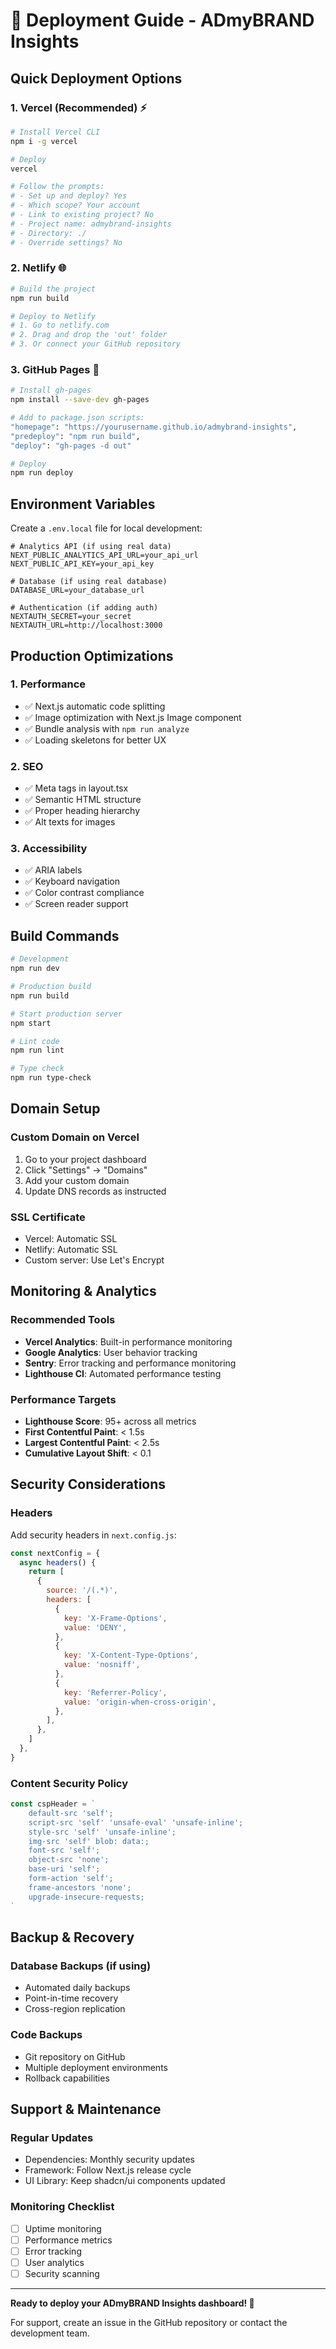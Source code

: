 # 🚀 Deployment Guide - ADmyBRAND Insights

## Quick Deployment Options

### 1. Vercel (Recommended) ⚡
```bash
# Install Vercel CLI
npm i -g vercel

# Deploy
vercel

# Follow the prompts:
# - Set up and deploy? Yes
# - Which scope? Your account
# - Link to existing project? No
# - Project name: admybrand-insights
# - Directory: ./
# - Override settings? No
```

### 2. Netlify 🌐
```bash
# Build the project
npm run build

# Deploy to Netlify
# 1. Go to netlify.com
# 2. Drag and drop the 'out' folder
# 3. Or connect your GitHub repository
```

### 3. GitHub Pages 📄
```bash
# Install gh-pages
npm install --save-dev gh-pages

# Add to package.json scripts:
"homepage": "https://yourusername.github.io/admybrand-insights",
"predeploy": "npm run build",
"deploy": "gh-pages -d out"

# Deploy
npm run deploy
```

## Environment Variables

Create a `.env.local` file for local development:
```env
# Analytics API (if using real data)
NEXT_PUBLIC_ANALYTICS_API_URL=your_api_url
NEXT_PUBLIC_API_KEY=your_api_key

# Database (if using real database)
DATABASE_URL=your_database_url

# Authentication (if adding auth)
NEXTAUTH_SECRET=your_secret
NEXTAUTH_URL=http://localhost:3000
```

## Production Optimizations

### 1. Performance
- ✅ Next.js automatic code splitting
- ✅ Image optimization with Next.js Image component
- ✅ Bundle analysis with `npm run analyze`
- ✅ Loading skeletons for better UX

### 2. SEO
- ✅ Meta tags in layout.tsx
- ✅ Semantic HTML structure
- ✅ Proper heading hierarchy
- ✅ Alt texts for images

### 3. Accessibility
- ✅ ARIA labels
- ✅ Keyboard navigation
- ✅ Color contrast compliance
- ✅ Screen reader support

## Build Commands

```bash
# Development
npm run dev

# Production build
npm run build

# Start production server
npm start

# Lint code
npm run lint

# Type check
npm run type-check
```

## Domain Setup

### Custom Domain on Vercel
1. Go to your project dashboard
2. Click "Settings" → "Domains"
3. Add your custom domain
4. Update DNS records as instructed

### SSL Certificate
- Vercel: Automatic SSL
- Netlify: Automatic SSL
- Custom server: Use Let's Encrypt

## Monitoring & Analytics

### Recommended Tools
- **Vercel Analytics**: Built-in performance monitoring
- **Google Analytics**: User behavior tracking
- **Sentry**: Error tracking and performance monitoring
- **Lighthouse CI**: Automated performance testing

### Performance Targets
- **Lighthouse Score**: 95+ across all metrics
- **First Contentful Paint**: < 1.5s
- **Largest Contentful Paint**: < 2.5s
- **Cumulative Layout Shift**: < 0.1

## Security Considerations

### Headers
Add security headers in `next.config.js`:
```javascript
const nextConfig = {
  async headers() {
    return [
      {
        source: '/(.*)',
        headers: [
          {
            key: 'X-Frame-Options',
            value: 'DENY',
          },
          {
            key: 'X-Content-Type-Options',
            value: 'nosniff',
          },
          {
            key: 'Referrer-Policy',
            value: 'origin-when-cross-origin',
          },
        ],
      },
    ]
  },
}
```

### Content Security Policy
```javascript
const cspHeader = `
    default-src 'self';
    script-src 'self' 'unsafe-eval' 'unsafe-inline';
    style-src 'self' 'unsafe-inline';
    img-src 'self' blob: data:;
    font-src 'self';
    object-src 'none';
    base-uri 'self';
    form-action 'self';
    frame-ancestors 'none';
    upgrade-insecure-requests;
`
```

## Backup & Recovery

### Database Backups (if using)
- Automated daily backups
- Point-in-time recovery
- Cross-region replication

### Code Backups
- Git repository on GitHub
- Multiple deployment environments
- Rollback capabilities

## Support & Maintenance

### Regular Updates
- Dependencies: Monthly security updates
- Framework: Follow Next.js release cycle
- UI Library: Keep shadcn/ui components updated

### Monitoring Checklist
- [ ] Uptime monitoring
- [ ] Performance metrics
- [ ] Error tracking
- [ ] User analytics
- [ ] Security scanning

---

**Ready to deploy your ADmyBRAND Insights dashboard! 🚀**

For support, create an issue in the GitHub repository or contact the development team.